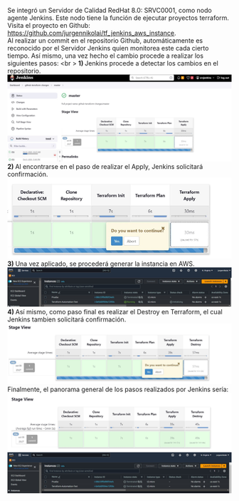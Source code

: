 Se integró un Servidor de Calidad RedHat 8.0: SRVC0001, como nodo agente Jenkins. Este nodo tiene la función de ejecutar proyectos terraform. Visita el proyecto en Github: <a href="https://github.com/jurgennikolai/tf_jenkins_aws_instance" target="_blank"><u>https://github.com/jurgennikolai/tf_jenkins_aws_instance</u></a>.<br>
Al realizar un commit en el repositorio Github, automáticamente es reconocido por el Servidor Jenkins quien monitorea este cada cierto tiempo. Así mismo, una vez hecho el cambio procede a realizar los siguientes pasos: <br \>
<b> 1) </b> Jenkins procede a detectar los cambios en el repositorio. <br>
<img src="assets\notepad\terraform\terraform-r02-01.jpg" class="w-full" /><br>
<b> 2) </b>Al encontrarse en el paso de realizar el Apply, Jenkins solicitará confirmación. <br>
<img src="assets\notepad\terraform\terraform-r02-02.jpg" class="w-full" /><br>
<b> 3) </b>Una vez aplicado, se procederá generar la instancia en AWS.<br>
<img src="assets\notepad\terraform\terraform-r02-03.jpg" class="w-full" /><br>
<b> 4) </b>Así mismo, como paso final es realizar el Destroy en Terraform, el cual Jenkins tambien solicitará confirmación.<br>
<img src="assets\notepad\terraform\terraform-r02-04.jpg" class="w-full" /><br>
Finalmente, el panorama general de los pasos realizados por Jenkins sería: <br>
<img src="assets\notepad\terraform\terraform-r02-05.jpg" class="w-full" /><br>
<img src="assets\notepad\terraform\terraform-r02-06.jpg" class="w-full" /><br>